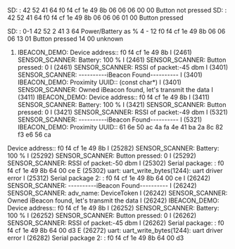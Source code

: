 SD: : 42 52 41 64 f0 f4 cf 1e 49 8b 06 06 06 00 00 Button not pressed
SD: : 42 52 41 64 f0 f4 cf 1e 49 8b 06 06 06 01 00 Button pressed

SD: : 
0-1 42 52 
2 41 
3 64 Power/Battery as %
4 - 12 f0 f4 cf 1e 49 8b 06 06 06 
13 01 Button pressed
14 00 unknown
1) IBEACON_DEMO: Device address:: f0 f4 cf 1e 49 8b 
I (2461) SENSOR_SCANNER: Battery: 100 %
I (2461) SENSOR_SCANNER: Button pressed: 0
I (2461) SENSOR_SCANNER: RSSI of packet:-45 dbm
I (3401) SENSOR_SCANNER: ----------iBeacon Found----------
I (3401) IBEACON_DEMO: Proximity UUID:: (const char*) 
I (3401) SENSOR_SCANNER: Owned iBeacon found, let's transmit the data
I (3411) IBEACON_DEMO: Device address:: f0 f4 cf 1e 49 8b 
I (3411) SENSOR_SCANNER: Battery: 100 %
I (3421) SENSOR_SCANNER: Button pressed: 0
I (3421) SENSOR_SCANNER: RSSI of packet:-49 dbm
I (5321) SENSOR_SCANNER: ----------iBeacon Found----------
I (5321) IBEACON_DEMO: Proximity UUID:: 61 6e 50 ac 4a fa 4e 41 ba 2a 8c 82 f3 e6 56 ca 

 Device address:: f0 f4 cf 1e 49 8b 
I (25282) SENSOR_SCANNER: Battery: 100 %
I (25292) SENSOR_SCANNER: Button pressed: 0
I (25292) SENSOR_SCANNER: RSSI of packet:-50 dbm
I (25302) Serial package: : f0 f4 cf 1e 49 8b 64 00 ce 
E (25302) uart: uart_write_bytes(1244): uart driver error
I (25312) Serial package 2: : f0 f4 cf 1e 49 8b 64 00 ce 
I (26242) SENSOR_SCANNER: ----------iBeacon Found----------
I (26242) SENSOR_SCANNER: adv_name: DeviceToken
I (26242) SENSOR_SCANNER: Owned iBeacon found, let's transmit the data
I (26242) IBEACON_DEMO: Device address:: f0 f4 cf 1e 49 8b 
I (26252) SENSOR_SCANNER: Battery: 100 %
I (26252) SENSOR_SCANNER: Button pressed: 0
I (26262) SENSOR_SCANNER: RSSI of packet:-45 dbm
I (26262) Serial package: : f0 f4 cf 1e 49 8b 64 00 d3 
E (26272) uart: uart_write_bytes(1244): uart driver error
I (26282) Serial package 2: : f0 f4 cf 1e 49 8b 64 00 d3 
